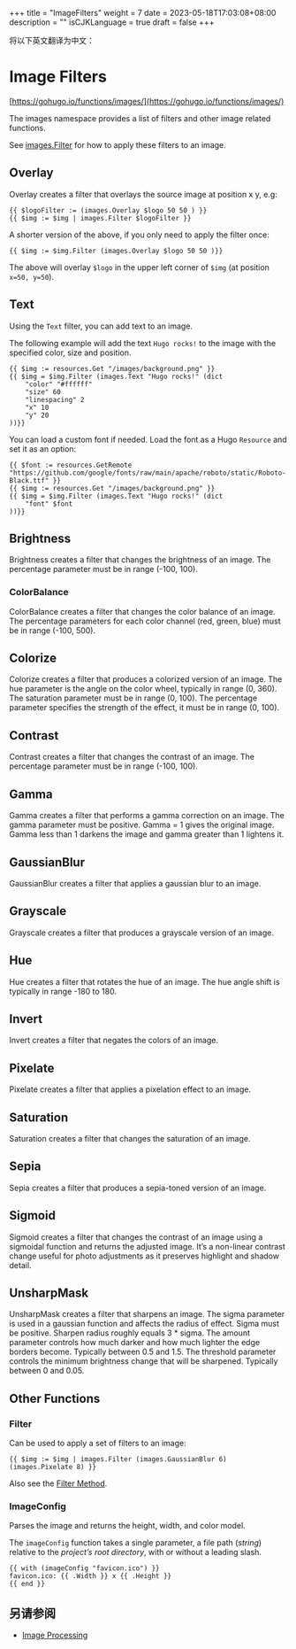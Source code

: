 +++
title = "ImageFilters"
weight = 7
date = 2023-05-18T17:03:08+08:00
description = ""
isCJKLanguage = true
draft = false
+++

将以下英文翻译为中文：
# Image Filters

[https://gohugo.io/functions/images/](https://gohugo.io/functions/images/)

The images namespace provides a list of filters and other image related functions.

See [images.Filter](https://gohugo.io/functions/images/#filter) for how to apply these filters to an image.

## Overlay 

Overlay creates a filter that overlays the source image at position x y, e.g:

```go-html-template
{{ $logoFilter := (images.Overlay $logo 50 50 ) }}
{{ $img := $img | images.Filter $logoFilter }}
```

A shorter version of the above, if you only need to apply the filter once:

```go-html-template
{{ $img := $img.Filter (images.Overlay $logo 50 50 )}}
```

The above will overlay `$logo` in the upper left corner of `$img` (at position `x=50, y=50`).

## Text 

Using the `Text` filter, you can add text to an image.

The following example will add the text `Hugo rocks!` to the image with the specified color, size and position.

```go-html-template
{{ $img := resources.Get "/images/background.png" }}
{{ $img = $img.Filter (images.Text "Hugo rocks!" (dict
    "color" "#ffffff"
    "size" 60
    "linespacing" 2
    "x" 10
    "y" 20
))}}
```

You can load a custom font if needed. Load the font as a Hugo `Resource` and set it as an option:

```go-html-template
{{ $font := resources.GetRemote "https://github.com/google/fonts/raw/main/apache/roboto/static/Roboto-Black.ttf" }}
{{ $img := resources.Get "/images/background.png" }}
{{ $img = $img.Filter (images.Text "Hugo rocks!" (dict
    "font" $font
))}}
```

## Brightness 

Brightness creates a filter that changes the brightness of an image. The percentage parameter must be in range (-100, 100).

### ColorBalance 

ColorBalance creates a filter that changes the color balance of an image. The percentage parameters for each color channel (red, green, blue) must be in range (-100, 500).

## Colorize 

Colorize creates a filter that produces a colorized version of an image. The hue parameter is the angle on the color wheel, typically in range (0, 360). The saturation parameter must be in range (0, 100). The percentage parameter specifies the strength of the effect, it must be in range (0, 100).

## Contrast 

Contrast creates a filter that changes the contrast of an image. The percentage parameter must be in range (-100, 100).

## Gamma 

Gamma creates a filter that performs a gamma correction on an image. The gamma parameter must be positive. Gamma = 1 gives the original image. Gamma less than 1 darkens the image and gamma greater than 1 lightens it.

## GaussianBlur 

GaussianBlur creates a filter that applies a gaussian blur to an image.

## Grayscale 

Grayscale creates a filter that produces a grayscale version of an image.

## Hue 

Hue creates a filter that rotates the hue of an image. The hue angle shift is typically in range -180 to 180.

## Invert 

Invert creates a filter that negates the colors of an image.

## Pixelate 

Pixelate creates a filter that applies a pixelation effect to an image.

## Saturation 

Saturation creates a filter that changes the saturation of an image.

## Sepia 

Sepia creates a filter that produces a sepia-toned version of an image.

## Sigmoid 

Sigmoid creates a filter that changes the contrast of an image using a sigmoidal function and returns the adjusted image. It’s a non-linear contrast change useful for photo adjustments as it preserves highlight and shadow detail.

## UnsharpMask 

UnsharpMask creates a filter that sharpens an image. The sigma parameter is used in a gaussian function and affects the radius of effect. Sigma must be positive. Sharpen radius roughly equals 3 * sigma. The amount parameter controls how much darker and how much lighter the edge borders become. Typically between 0.5 and 1.5. The threshold parameter controls the minimum brightness change that will be sharpened. Typically between 0 and 0.05.

## Other Functions 

### Filter 

Can be used to apply a set of filters to an image:

```go-html-template
{{ $img := $img | images.Filter (images.GaussianBlur 6) (images.Pixelate 8) }}
```

Also see the [Filter Method](https://gohugo.io/content-management/image-processing/#filter).

### ImageConfig 

Parses the image and returns the height, width, and color model.

The `imageConfig` function takes a single parameter, a file path (*string*) relative to the *project’s root directory*, with or without a leading slash.

```go-html-template
{{ with (imageConfig "favicon.ico") }}
favicon.ico: {{ .Width }} x {{ .Height }}
{{ end }}
```

## 另请参阅

- [Image Processing](https://gohugo.io/content-management/image-processing/)
